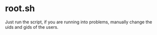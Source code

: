 # root.sh

Just run the script, if you are running into problems, manually change the uids and gids of the users.
